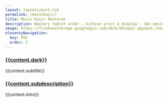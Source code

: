 ```yaml
---
layout: layouts/post.njk
permalink: /mesinkasir/
title: Mesin Kasir Restoran
description: Waiters tablet order - kithcen print & display - dan mesin kasir untuk restoran cafe rumah makan bisnis kuliner
image: https://firebasestorage.googleapis.com/v0/b/dexopos.appspot.com/o/mesinkasirrestoran%2Fmesinkasirrestoran.webp?alt=media&token=98d47739-f434-480a-8dd6-6a8a8f283d5b
eleventyNavigation:
  key: POS
  order: 2
---
```


### [{{content.dark}}]({{page.url}})
{{content.subtitle}}
### [{{content.subdescription}}]({{page.url}})
{{content.intro}}

